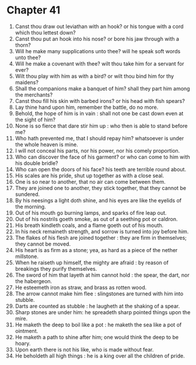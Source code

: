 # Chapter 41

1. Canst thou draw out leviathan with an hook? or his tongue with a cord which thou lettest down?
2. Canst thou put an hook into his nose? or bore his jaw through with a thorn?
3. Will he make many supplications unto thee? will he speak soft words unto thee?
4. Will he make a covenant with thee? wilt thou take him for a servant for ever?
5. Wilt thou play with him as with a bird? or wilt thou bind him for thy maidens?
6. Shall the companions make a banquet of him? shall they part him among the merchants?
7. Canst thou fill his skin with barbed irons? or his head with fish spears?
8. Lay thine hand upon him, remember the battle, do no more.
9. Behold, the hope of him is in vain : shall not one be cast down even at the sight of him?
10. None is so fierce that dare stir him up : who then is able to stand before me?
11. Who hath prevented me, that I should repay him? whatsoever is under the whole heaven is mine.
12. I will not conceal his parts, nor his power, nor his comely proportion.
13. Who can discover the face of his garment? or who can come to him with his double bridle?
14. Who can open the doors of his face? his teeth are terrible round about.
15. His scales are his pride, shut up together as with a close seal.
16. One is so near to another, that no air can come between them.
17. They are joined one to another, they stick together, that they cannot be sundered.
18. By his neesings a light doth shine, and his eyes are like the eyelids of the morning.
19. Out of his mouth go burning lamps, and sparks of fire leap out.
20. Out of his nostrils goeth smoke, as out of a seething pot or caldron.
21. His breath kindleth coals, and a flame goeth out of his mouth.
22. In his neck remaineth strength, and sorrow is turned into joy before him.
23. The flakes of his flesh are joined together : they are firm in themselves; they cannot be moved.
24. His heart is as firm as a stone; yea, as hard as a piece of the nether millstone.
25. When he raiseth up himself, the mighty are afraid : by reason of breakings they purify themselves.
26. The sword of him that layeth at him cannot hold : the spear, the dart, nor the habergeon.
27. He esteemeth iron as straw, and brass as rotten wood.
28. The arrow cannot make him flee : slingstones are turned with him into stubble.
29. Darts are counted as stubble : he laugheth at the shaking of a spear.
30. Sharp stones are under him: he spreadeth sharp pointed things upon the mire.
31. He maketh the deep to boil like a pot : he maketh the sea like a pot of ointment.
32. He maketh a path to shine after him; one would think the deep to be hoary.
33. Upon earth there is not his like, who is made without fear.
34. He beholdeth all high things : he is a king over all the children of pride.

